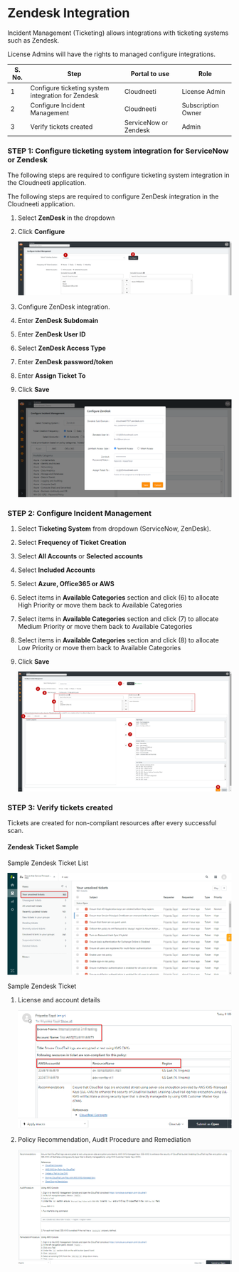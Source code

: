 Zendesk Integration
====================

Incident Management (Ticketing) allows integrations with ticketing systems such
as Zendesk.


License Admins will have the rights to managed configure integrations.


| S. No. | Step                                   | Portal to use     | Role                    |
|--------|------------------------------------|-------------------|-------------------------|
| 1      | Configure ticketing system integration for Zendesk    | Cloudneeti   | License Admin  |
| 2      | Configure Incident Management   | Cloudneeti   | Subscription Owner  |
| 3      | Verify tickets created | ServiceNow or Zendesk   | Admin      |


### STEP 1: Configure ticketing system integration for ServiceNow or Zendesk
The following steps are required to configure ticketing system integration in the
Cloudneeti application.

The following steps are required to configure ZenDesk integration in the
Cloudneeti application.


1.  Select **ZenDesk** in the dropdown

2.  Click **Configure**

    ![ZenDesk integration](.././images/administratorGuide/Zendesk1.png#thumbnail)

3.  Configure ZenDesk integration.

4.  Enter **ZenDesk Subdomain**

5.  Enter **ZenDesk User ID**

6.  Select **ZenDesk Access Type**

7.  Enter **ZenDesk password/token**

8.  Enter **Assign Ticket To**

9.  Click **Save**

    ![ZenDesk integration](.././images/administratorGuide/Zendesk2.png#thumbnail)


### STEP 2: Configure Incident Management

1.  Select **Ticketing System** from dropdown (ServiceNow, ZenDesk).

2.  Select **Frequency of Ticket Creation**

3.  Select **All Accounts** or **Selected accounts**

4.  Select **Included Accounts**

5.  Select **Azure, Office365 or AWS**

6.  Select items in **Available Categories** section and click (6) to allocate
    High Priority or move them back to Available Categories

7.  Select items in **Available Categories** section and click (7) to allocate
    Medium Priority or move them back to Available Categories

8.  Select items in **Available Categories** section and click (8) to allocate
    Low Priority or move them back to Available Categories

9.  Click **Save**
    
    ![Incident Management (Ticketing)](.././images/administratorGuide/Incident_Management_Ticketing.png#thumbnail)


### STEP 3: Verify tickets created
Tickets are created for non-compliant resources after every successful scan.

#### Zendesk Ticket Sample

Sample Zendesk Ticket List

![ZenDesk integration sample1](.././images/administratorGuide/ZendeskTicketList.png#thumbnail)

Sample Zendesk Ticket 
 
1. License and account details

    ![ZenDesk integration sample2](.././images/administratorGuide/ZendeskTicket_LicenseAccountDetails.png#thumbnail)

2. Policy Recommendation, Audit Procedure and Remediation 

    ![ZenDesk integration sample3](.././images/administratorGuide/ZendeskTicket_PolicySpecification.png#thumbnail)